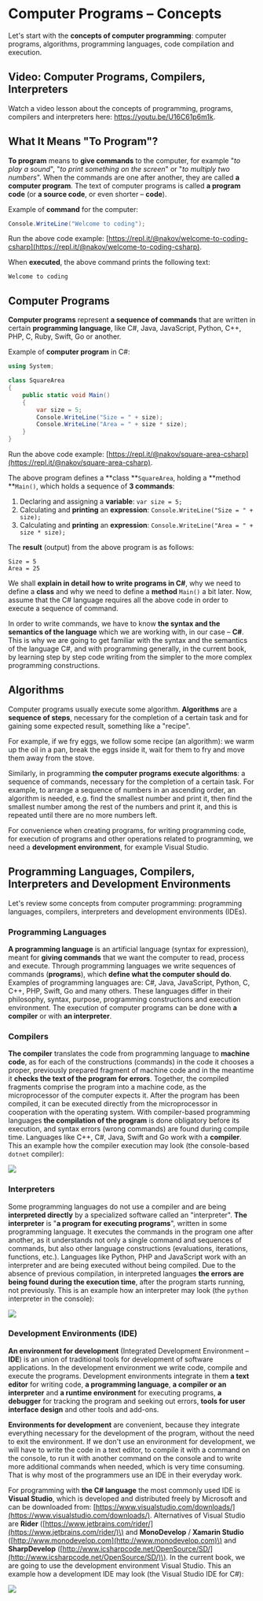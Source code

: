 # Computer Programs – Concepts

Let's start with the **concepts of computer programming**: computer programs, algorithms, programming languages, code compilation and execution.

## Video: Computer Programs, Compilers, Interpreters

Watch a video lesson about the concepts of programming, programs, compilers and interpreters here: https://youtu.be/U16C61p6m1k.

## What It Means "To Program"?

**To program** means to **give commands** to the computer, for example "_to play a sound_", "_to print something on the screen_" or "_to multiply two numbers_". When the commands are one after another, they are called **a computer program**. The text of computer programs is called **a program code** \(or **a source code**, or even shorter – **code**\).

Example of **command** for the computer:

```csharp
Console.WriteLine("Welcome to coding");
```

Run the above code example: [https://repl.it/@nakov/welcome-to-coding-csharp](https://repl.it/@nakov/welcome-to-coding-csharp).

When **executed**, the above command prints the following text:

```
Welcome to coding
```

## Computer Programs

**Computer programs** represent **a sequence of commands** that are written in certain **programming language**, like C\#, Java, JavaScript, Python, C++, PHP, C, Ruby, Swift, Go or another.

Example of **computer program** in C\#:

```csharp
using System;

class SquareArea
{
    public static void Main()
    {
        var size = 5;
        Console.WriteLine("Size = " + size);
        Console.WriteLine("Area = " + size * size);
    }
}
```

Run the above code example: [https://repl.it/@nakov/square-area-csharp](https://repl.it/@nakov/square-area-csharp).

The above program defines a **class **`SquareArea`, holding a **method **`Main()`, which holds a sequence of **3 commands**:

1. Declaring and assigning a **variable**: `var size = 5;`
2. Calculating and **printing** an **expression**: `Console.WriteLine("Size = " + size);`
3. Calculating and **printing** an **expression**: `Console.WriteLine("Area = " + size * size);`

The **result** \(output\) from the above program is as follows:

```
Size = 5
Area = 25
```

We shall **explain in detail how to write programs in C\#**, why we need to define a **class** and why we need to define a **method** `Main()` a bit later. Now, assume that the C\# language requires all the above code in order to execute a sequence of command.

In order to write commands, we have to know **the syntax and the semantics of the language** which we are working with, in our case – **C\#**. This is why we are going to get familiar with the syntax and the semantics of the language C\#, and with programming generally, in the current book, by learning step by step code writing from the simpler to the more complex programming constructions.

## Algorithms

Computer programs usually execute some algorithm. **Algorithms** are a **sequence of steps**, necessary for the completion of a certain task and for gaining some expected result, something like a "recipe".

For example, if we fry eggs, we follow some recipe \(an algorithm\): we warm up the oil in a pan, break the eggs inside it, wait for them to fry and move them away from the stove.

Similarly, in programming **the computer programs execute algorithms**: a sequence of commands, necessary for the completion of a certain task. For example, to arrange a sequence of numbers in an ascending order, an algorithm is needed, e.g. find the smallest number and print it, then find the smallest number among the rest of the numbers and print it, and this is repeated until there are no more numbers left.

For convenience when creating programs, for writing programming code, for execution of programs and other operations related to programming, we need a **development environment**, for example Visual Studio.

## Programming Languages, Compilers, Interpreters and Development Environments

Let's review some concepts from computer programming: programming languages, compilers, interpreters and development environments \(IDEs\).

### Programming Languages

**A programming language** is an artificial language \(syntax for expression\), meant for **giving commands** that we want the computer to read, process and execute. Through programming languages we write sequences of commands \(**programs**\), which **define what the computer should do**. Examples of programming languages are: C\#, Java, JavaScript, Python, C, C++, PHP, Swift, Go and many others. These languages differ in their philosophy, syntax, purpose, programming constructions and execution environment. The execution of computer programs can be done with **a compiler** or with **an interpreter**.

### Compilers

**The compiler** translates the code from programming language to **machine code**, as for each of the constructions \(commands\) in the code it chooses a proper, previously prepared fragment of machine code and in the meantime it **checks the text of the program for errors**. Together, the compiled fragments comprise the program into a machine code, as the microprocessor of the computer expects it. After the program has been compiled, it can be executed directly from the microprocessor in cooperation with the operating system. With compiler-based programming languages **the compilation of the program** is done obligatory before its execution, and syntax errors \(wrong commands\) are found during compile time. Languages like C++, C\#, Java, Swift and Go work with a **compiler**. This an example how the compiler execution may look \(the console-based `dotnet` compiler\):

![](/assets/chapter-1-images/compiler-example.png)

### Interpreters

Some programming languages do not use a compiler and are being **interpreted directly** by a specialized software called an "interpreter". **The interpreter** is "**a program for executing programs**", written in some programming language. It executes the commands in the program one after another, as it understands not only a single command and sequences of commands, but also other language constructions \(evaluations, iterations, functions, etc.\). Languages like Python, PHP and JavaScript work with an interpreter and are being executed without being compiled. Due to the absence of previous compilation, in interpreted languages **the errors are being found during the execution time**, after the program starts running, not previously. This is an example how an interpreter may look \(the `python` interpreter in the console\):

![](/assets/chapter-1-images/interpreter-example.png)

### Development Environments \(IDE\)

**An environment for development** \(Integrated Development Environment – **IDE**\) is an union of traditional tools for development of software applications. In the development environment we write code, compile and execute the programs. Development environments integrate in them **a text editor** for writing code, **a programming language**, **a compiler or an interpreter** and **a runtime environment** for executing programs, **a debugger** for tracking the program and seeking out errors, **tools for user interface design** and other tools and add-ons.

**Environments for development** are convenient, because they integrate everything necessary for the development of the program, without the need to exit the environment. If we don't use an environment for development, we will have to write the code in a text editor, to compile it with a command on the console, to run it with another command on the console and to write more additional commands when needed, which is very time consuming. That is why most of the programmers use an IDE in their everyday work.

For programming with **the C\# language** the most commonly used IDE is **Visual Studio**, which is developed and distributed freely by Microsoft and can be downloaded from: [https://www.visualstudio.com/downloads/](https://www.visualstudio.com/downloads/). Alternatives of Visual Studio are **Rider** \([https://www.jetbrains.com/rider/](https://www.jetbrains.com/rider/)\) and **MonoDevelop** / **Xamarin Studio** \([http://www.monodevelop.com](http://www.monodevelop.com)\) and **SharpDevelop** \([http://www.icsharpcode.net/OpenSource/SD/](http://www.icsharpcode.net/OpenSource/SD/)\). In the current book, we are going to use the development environment Visual Studio. This an example how a development IDE may look \(the Visual Studio IDE for C\#\):

![](/assets/chapter-1-images/01.Hello-csharp-04.png)

